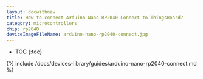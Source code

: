 ```yaml
---
layout: docwithnav
title: How to connect Arduino Nano RP2040 Connect to ThingsBoard?
category: microcontrollers
chip: rp2040
deviceImageFileName: arduino-nano-rp2040-connect.jpg
---
```


* TOC
{:toc}

{% include /docs/devices-library/guides/arduino-nano-rp2040-connect.md %}
